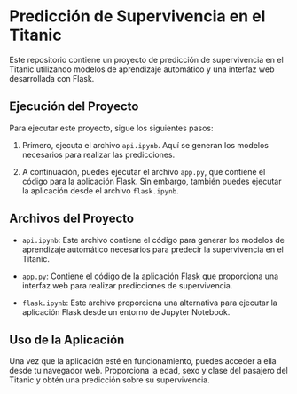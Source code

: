 # Predicción de Supervivencia en el Titanic

Este repositorio contiene un proyecto de predicción de supervivencia en el Titanic utilizando modelos de aprendizaje automático y una interfaz web desarrollada con Flask.

## Ejecución del Proyecto

Para ejecutar este proyecto, sigue los siguientes pasos:

1. Primero, ejecuta el archivo `api.ipynb`. Aquí se generan los modelos necesarios para realizar las predicciones.

2. A continuación, puedes ejecutar el archivo `app.py`, que contiene el código para la aplicación Flask. Sin embargo, también puedes ejecutar la aplicación desde el archivo `flask.ipynb`.

## Archivos del Proyecto

- `api.ipynb`: Este archivo contiene el código para generar los modelos de aprendizaje automático necesarios para predecir la supervivencia en el Titanic.

- `app.py`: Contiene el código de la aplicación Flask que proporciona una interfaz web para realizar predicciones de supervivencia.

- `flask.ipynb`: Este archivo proporciona una alternativa para ejecutar la aplicación Flask desde un entorno de Jupyter Notebook.

## Uso de la Aplicación

Una vez que la aplicación esté en funcionamiento, puedes acceder a ella desde tu navegador web. Proporciona la edad, sexo y clase del pasajero del Titanic y obtén una predicción sobre su supervivencia.
